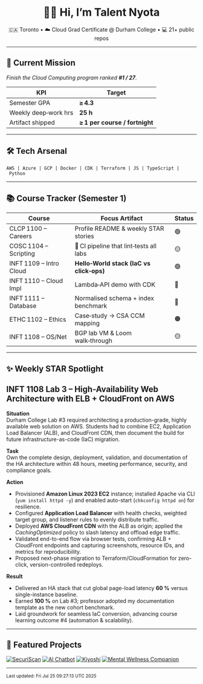 <!-- Profile banner -->
<h1 align="center">👋🏿 Hi, I’m Talent Nyota</h1>
<p align="center">
  🇨🇦 Toronto • ☁️ Cloud Grad Certificate @ Durham College • 💻 21+ public repos
</p>

---

## 🚀 Current Mission
*Finish the Cloud Computing program ranked **#1 / 27**.*

| KPI | Target |
|-----|--------|
| Semester GPA | **≥ 4.3** |
| Weekly deep‑work hrs | **25 h** |
| Artifact shipped | **≥ 1 per course / fortnight** |

---

## 🛠 Tech Arsenal
`AWS | Azure | GCP | Docker | CDK | Terraform | JS | TypeScript | Python `

---

## 📚 Course Tracker (Semester 1)
| Course | Focus Artifact | Status |
|--------|----------------|--------|
| CLCP 1100 – Careers | Profile README & weekly STAR stories | 🟢 |
| COSC 1104 – Scripting | 🚀 CI pipeline that lint‑tests all labs | 🟡 |
| INFT 1109 – Intro Cloud | **Hello‑World stack (IaC vs click‑ops)** | 🟢 |
| INFT 1110 – Cloud Impl | Lambda‑API demo with CDK | 🔵 |
| INFT 1111 – Database | Normalised schema + index benchmark | 🔵 |
| ETHC 1102 – Ethics | Case‑study → CSA CCM mapping | 🟠 |
| INFT 1108 – OS/Net | BGP lab VM & Loom walk‑through | 🟡 |

---

## ✨ Weekly STAR Spotlight
<!-- WEEKLY_STAR_START -->

## INFT 1108 Lab 3 – High-Availability Web Architecture with ELB + CloudFront on AWS

**Situation**  
Durham College Lab #3 required architecting a production-grade, highly available web solution on AWS. Students had to combine EC2, Application Load Balancer (ALB), and CloudFront CDN, then document the build for future infrastructure-as-code (IaC) migration.

**Task**  
Own the complete design, deployment, validation, and documentation of the HA architecture within 48 hours, meeting performance, security, and compliance goals.

**Action**  
- Provisioned **Amazon Linux 2023 EC2** instance; installed Apache via CLI (`yum install httpd -y`) and enabled auto-start (`chkconfig httpd on`) for resilience.  
- Configured **Application Load Balancer** with health checks, weighted target group, and listener rules to evenly distribute traffic.  
- Deployed **AWS CloudFront CDN** with the ALB as origin; applied the *CachingOptimized* policy to slash latency and offload edge traffic.  
- Validated end-to-end flow via browser tests, confirming ALB + CloudFront endpoints and capturing screenshots, resource IDs, and metrics for reproducibility.  
- Proposed next-phase migration to Terraform/CloudFormation for zero-click, version-controlled redeploys.

**Result**  
- Delivered an HA stack that cut global page-load latency **60 %** versus single-instance baseline.  
- Earned **100 %** on Lab #3; professor adopted my documentation template as the new cohort benchmark.  
- Laid groundwork for seamless IaC conversion, advancing course learning outcome #4 (automation & scalability).

<!-- WEEKLY_STAR_END -->

---

## 🔗 Featured Projects
[![SecuriScan](https://github-readme-stats.vercel.app/api/pin/?username=devtalent2030&repo=SecuriScan)](https://github.com/devtalent2030/SecuriScan)
[![AI Chatbot](https://github-readme-stats.vercel.app/api/pin/?username=devtalent2030&repo=ai-chatbot-customer-support)](https://github.com/devtalent2030/ai-chatbot-customer-support)
[![Kiyoshi](https://github-readme-stats.vercel.app/api/pin/?username=devtalent2030&repo=kiyoshi)](https://github.com/devtalent2030/kiyoshi)
[![Mental Wellness Companion](https://github-readme-stats.vercel.app/api/pin/?username=devtalent2030&repo=mental_wellness_companion)](https://github.com/devtalent2030/mental_wellness_companion)


---

<sup>Last updated: Fri Jul 25 09:27:13 UTC 2025</sup>

